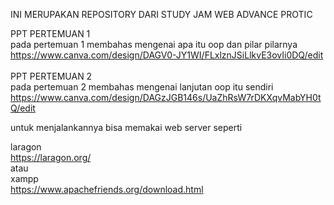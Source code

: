 INI MERUPAKAN REPOSITORY DARI STUDY JAM WEB ADVANCE PROTIC

PPT PERTEMUAN 1<br>
pada pertemuan 1 membahas mengenai apa itu oop dan pilar pilarnya<br>
https://www.canva.com/design/DAGV0-JY1WI/FLxlznJSiLlkvE3ovIi0DQ/edit
<br>
<br>
PPT PERTEMUAN 2<br>
pada pertemuan 2 membahas mengenai lanjutan oop itu sendiri<br>
https://www.canva.com/design/DAGzJGB146s/UaZhRsW7rDKXqvMabYH0tQ/edit

untuk menjalankannya bisa memakai web server seperti 

laragon<br>
https://laragon.org/
<br>
atau 
<br>
xampp<br>
https://www.apachefriends.org/download.html 
